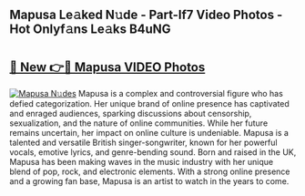 ## Mapusa Le𝚊ked N𝚞de - Part-If7 Video Photos - Hot Onlyf𝚊ns Le𝚊ks B4uNG

# <h2><a href="http://ab27679.deff.icu/?id=Mapusa">🔗 New 👉🔴 Mapusa VIDEO Photos</a></h2>

[![Mapusa N𝚞des](https://i.imgur.com/rIISA9y.gif)](http://ab27679.deff.icu/?id=Mapusa)
Mapusa is a complex and controversial figure who has defied categorization. Her unique brand of online presence has captivated and enraged audiences, sparking discussions about censorship, sexualization, and the nature of online communities. While her future remains uncertain, her impact on online culture is undeniable. Mapusa is a talented and versatile British singer-songwriter, known for her powerful vocals, emotive lyrics, and genre-bending sound. Born and raised in the UK, Mapusa has been making waves in the music industry with her unique blend of pop, rock, and electronic elements. With a strong online presence and a growing fan base, Mapusa is an artist to watch in the years to come.
